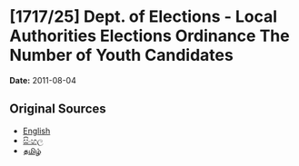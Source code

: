 # [1717/25] Dept. of Elections - Local Authorities Elections Ordinance The Number of Youth Candidates

**Date:** 2011-08-04

## Original Sources

- [English](https://documents.gov.lk/view/extra-gazettes/2011/8/1717-25_E.pdf)
- [සිංහල](https://documents.gov.lk/view/extra-gazettes/2011/8/1717-25_S.pdf)
- [தமிழ்](https://documents.gov.lk/view/extra-gazettes/2011/8/1717-25_T.pdf)

